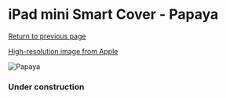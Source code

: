 # iPad mini Smart Cover - Papaya

[Return to previous page](/ipad_mini4)

[High-resolution image from Apple](https://store.storeimages.cdn-apple.com/8756/as-images.apple.com/is/MVQG2?wid=4500&hei=4500&fmt=png)

<div style="width: 384px"><img src="/everysource/MVQG2.png" alt="Papaya"></div>

### Under construction
